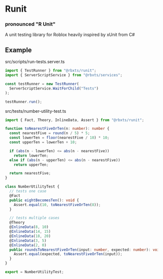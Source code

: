 # Runit
### pronounced "R Unit"
A unit testing library for Roblox heavily inspired by xUnit from C#

## Example

src/scripts/run-tests.server.ts
```ts
import { TestRunner } from "@rbxts/runit";
import { ServerScriptService } from "@rbxts/services";

const testRunner = new TestRunner(
  ServerScriptService.WaitForChild("Tests")
);

testRunner.run();
```

src/tests/number-utility-test.ts
```ts
import { Fact, Theory, InlineData, Assert } from "@rbxts/runit";

function toNearestFiveOrTen(n: number): number {
  const nearestFive = round(n / 5) * 5;
  const lowerTen = floor(nearestFive / 10) * 10;
  const upperTen = lowerTen + 10;

  if (abs(n - lowerTen) <= abs(n - nearestFive))
    return lowerTen;
  else if (abs(n - upperTen) <= abs(n - nearestFive))
    return upperTen;

  return nearestFive;
}

class NumberUtilityTest {
  // tests one case
  @Fact
  public eightBecomesTen(): void {
    Assert.equal(10, toNearestFiveOrTen(8));
  }

  // tests multiple cases
  @Theory
  @InlineData(8, 10)
  @InlineData(14, 15)
  @InlineData(18, 20)
  @InlineData(3, 5)
  @InlineData(2, 0)
  public roundsToNearestFiveOrTen(input: number, expected: number): void {
    Assert.equal(expected, toNearestFiveOrTen(input));
  }
}

export = NumberUtilityTest;
```
